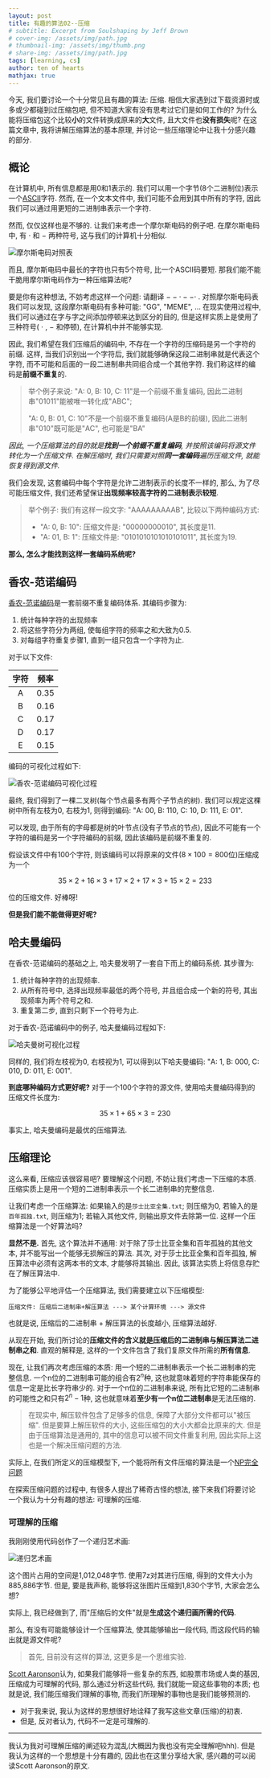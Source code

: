 ```yaml
---
layout: post
title: 有趣的算法02--压缩
# subtitle: Excerpt from Soulshaping by Jeff Brown
# cover-img: /assets/img/path.jpg
# thumbnail-img: /assets/img/thumb.png
# share-img: /assets/img/path.jpg
tags: [learning, cs]
author: ten of hearts
mathjax: true
---
```


今天, 我们要讨论一个十分常见且有趣的算法: 压缩. 相信大家遇到过下载资源时或多或少都碰到过压缩包吧, 但不知道大家有没有思考过它们是如何工作的? 为什么能将压缩包这个比较**小**的文件转换成原来的**大**文件, 且大文件也**没有损失**呢? 在这篇文章中, 我将讲解压缩算法的基本原理, 并讨论一些压缩理论中让我十分感兴趣的部分. 

## 概论

在计算机中, 所有信息都是用0和1表示的. 我们可以用一个字节(8个二进制位)表示一个[ASCII](https://en.wikipedia.org/wiki/ASCII)字符. 然而, 在一个文本文件中, 我们可能不会用到其中所有的字符, 因此我们可以通过用更短的二进制串表示一个字符. 

然而, 仅仅这样也是不够的. 让我们来考虑一个摩尔斯电码的例子吧. 在摩尔斯电码中, 有 $\cdot$ 和 $-$ 两种符号, 这与我们的计算机十分相似. 

![摩尔斯电码对照表](../../assets/img/Alg/compression/1.jpeg)

而且, 摩尔斯电码中最长的字符也只有5个符号, 比一个ASCII码要短. 那我们能不能干脆用摩尔斯电码作为一种压缩算法呢? 

要是你有这种想法, 不妨考虑这样一个问题: 请翻译 $--\cdot --\cdot$ . 对照摩尔斯电码表我们可以发现, 这段摩尔斯电码有多种可能: "GG", "MEME", ... 在现实使用过程中, 我们可以通过在字与字之间添加停顿来达到区分的目的, 但是这样实质上是使用了三种符号( $\cdot$ , $-$ 和停顿), 在计算机中并不能够实现. 

因此, 我们希望在我们压缩后的编码中, 不存在一个字符的压缩码是另一个字符的前缀. 这样, 当我们识别出一个字符后, 我们就能够确保这段二进制串就是代表这个字符, 而不可能和后面的一段二进制串共同组合成一个其他字符. 我们称这样的编码是**前缀不重复**的. 

> 举个例子来说: "A: 0, B: 10, C: 11"是一个前缀不重复编码, 因此二进制串"01011"能被唯一转化成"ABC"; 
> 
> "A: 0, B: 01, C: 10"不是一个前缀不重复编码(A是B的前缀), 因此二进制串"010"既可能是"AC", 也可能是"BA"

*因此, 一个压缩算法的目的就是**找到一个前缀不重复编码**, 并按照该编码将源文件转化为一个压缩文件. 在解压缩时, 我们只需要对照**同一套编码**遍历压缩文件, 就能恢复得到源文件.* 

我们会发现, 这套编码中每个字符是允许二进制表示的长度不一样的, 那么, 为了尽可能压缩文件, 我们还希望保证**出现频率较高字符的二进制表示较短**. 

> 举个例子: 我们有这样一段文字: "AAAAAAAAAB", 比较以下两种编码方式: 
> - "A: 0, B: 10": 压缩文件是: "00000000010", 其长度是11.
> - "A: 01, B: 1": 压缩文件是: "0101010101010101011", 其长度为19. 

**那么, 怎么才能找到这样一套编码系统呢?**

## 香农-范诺编码

[香农-范诺编码](https://en.wikipedia.org/wiki/Shannon%E2%80%93Fano_coding)是一套前缀不重复编码体系. 其编码步骤为: 
1. 统计每种字符的出现频率
2. 将这些字符分为两组, 使每组字符的频率之和大致为0.5. 
3. 对每组字符重复步骤1, 直到一组只包含一个字符为止. 

对于以下文件: 

| 字符 | 频率 |
| :-: | :-: |
| A | 0.35 |
| B | 0.16 |
| C | 0.17 |
| D | 0.17 |
| E | 0.15 |

编码的可视化过程如下: 

![香农-范诺编码可视化过程](../../assets/img/Alg/compression/2.png)

最终, 我们得到了一棵二叉树(每个节点最多有两个子节点的树). 我们可以规定这棵树中所有左枝为0, 右枝为1, 则得到编码: "A: 00, B: 110, C: 10, D: 111, E: 01". 

可以发现, 由于所有的字母都是树的叶节点(没有子节点的节点), 因此不可能有一个字符的编码是另一个字符编码的前缀, 因此该编码是前缀不重复的. 

假设该文件中有100个字符, 则该编码可以将原来的文件($8 \times 100 = 800$位)压缩成为一个

$$35 \times 2 + 16 \times 3 + 17 \times 2 + 17 \times 3 + 15 \times 2 = 233$$

位的压缩文件. 好棒呀! 

**但是我们能不能做得更好呢?**

## 哈夫曼编码

在香农-范诺编码的基础之上, 哈夫曼发明了一套自下而上的编码系统. 其步骤为: 
1. 统计每种字符的出现频率. 
2. 从所有符号中, 选择出现频率最低的两个符号, 并且组合成一个新的符号, 其出现频率为两个符号之和. 
3. 重复第二步, 直到只剩下一个符号为止. 

对于香农-范诺编码中的例子, 哈夫曼编码过程如下: 

![哈夫曼树可视化过程](../../assets/img/Alg/compression/3.png)

同样的, 我们将左枝视为0, 右枝视为1, 可以得到以下哈夫曼编码: "A: 1, B: 000, C: 010, D: 011, E: 001". 

**到底哪种编码方式更好呢?** 对于一个100个字符的源文件, 使用哈夫曼编码得到的压缩文件长度为: 

$$35 \times 1 + 65 \times 3 = 230$$

事实上, 哈夫曼编码是最优的压缩算法. 

## 压缩理论

这么来看, 压缩应该很容易吧? 要理解这个问题, 不妨让我们考虑一下压缩的本质. 压缩实质上是用一个短的二进制串表示一个长二进制串的完整信息. 

让我们考虑一个压缩算法: 如果输入的是`莎士比亚全集.txt`; 则压缩为0, 若输入的是`百年孤独.txt`, 则压缩为1; 若输入其他文件, 则输出原文件去除第一位. 这样一个压缩算法是一个好算法吗? 

**显然不是.** 首先, 这个算法并不通用: 对于除了莎士比亚全集和百年孤独的其他文本, 并不能写出一个能够无损解压的算法. 其次, 对于莎士比亚全集和百年孤独, 解压算法中必须有这两本书的文本, 才能够将其输出. 因此, 该算法实质上将信息存贮在了解压算法中. 

为了能够公平地评估一个压缩算法, 我们需要建立以下压缩模型: 

```mermaid
压缩文件: 压缩后二进制串+解压算法 ---> 某个计算环境 ---> 源文件
```

也就是说, 压缩后的二进制串 + 解压算法的长度越小, 压缩算法越好. 

从现在开始, 我们所讨论的**压缩文件的含义就是压缩后的二进制串与解压算法二进制串之和**. 直观的解释是, 这样的一个文件包含了我们复原文件所需的**所有信息**. 

现在, 让我们再次考虑压缩的本质: 用一个短的二进制串表示一个长二进制串的完整信息. 一个n位的二进制串可能的组合有$2^n$种, 这也就意味着短的字符串能保存的信息一定是比长字符串少的. 对于一个n位的二进制串来说, 所有比它短的二进制串的可能性之和只有$2^n - 1$种, 这也就意味着**至少有一个n位二进制串**是无法压缩的. 

> 在现实中, 解压软件包含了足够多的信息, 保障了大部分文件都可以"被压缩". 但是要算上解压软件的大小, 这些压缩包的大小大都会比原来的大. 但是由于压缩算法是通用的, 其中的信息可以被不同文件重复利用, 因此实际上这也是一个解决压缩问题的方法. 

实际上, 在我们所定义的压缩模型下, 一个能将所有文件压缩的算法是一个[NP完全问题](https://en.wikipedia.org/wiki/NP-completeness)

在探索压缩问题的过程中, 有很多人提出了稀奇古怪的想法, 接下来我们将要讨论一个我认为十分有趣的想法: 可理解的压缩. 

### 可理解的压缩

我刚刚使用代码创作了一个递归艺术画: 

![递归艺术画](../../assets/img/Alg/compression/4.jpg)

这个图片占用的空间是1,012,048字节. 使用7z对其进行压缩, 得到的文件大小为885,886字节. 但是, 要是我声称, 能够将这张图片压缩到1,830个字节, 大家会怎么想? 

实际上, 我已经做到了, 而"压缩后的文件"就是**生成这个递归画所需的代码**. 

那么, 有没有可能能够设计一个压缩算法, 使其能够输出一段代码, 而这段代码的输出就是源文件呢? 

> 首先, 目前没有这样的算法, 这更多是一个思维实验. 

[Scott Aaronson](www.scottaaronson.com/papers/npcomplete.pdf)认为, 如果我们能够将一些复杂的东西, 如股票市场或人类的基因, 压缩成为可理解的代码, 那么通过分析这些代码, 我们就能一窥这些事物的本质; 也就是说, 我们能压缩我们理解的事物, 而我们所理解的事物也是我们能够预测的. 

- 对于我来说, 我认为这样的思想很好地诠释了我写这些文章(压缩)的初衷. 
- 但是, 反对者认为, 代码不一定是可理解的. 

---

我认为我对可理解压缩的阐述较为混乱(大概因为我也没有完全理解吧hhh). 但是我认为这样的一个思想是十分有趣的, 因此也在这里分享给大家, 感兴趣的可以阅读Scott Aaronson的原文. 